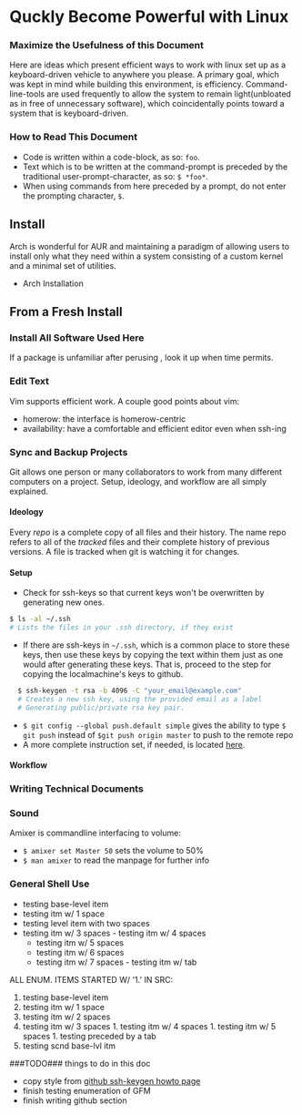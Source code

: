 # Quckly Become Powerful with Linux

### Maximize the Usefulness of this Document
Here are ideas which present efficient ways to work with linux set up as a keyboard-driven vehicle to anywhere you please. A primary goal, which was kept in mind while building this environment, is efficiency. Command-line-tools are used frequently to allow the system to remain light(unbloated as in free of unnecessary software), which coincidentally points toward a system that is keyboard-driven.

### How to Read This Document
- Code is written within a code-block, as so: `foo`.
- Text which is to be written at the command-prompt is preceded by the traditional user-prompt-character, as so: `$ *foo*`.
- When using commands from here preceded by a prompt, do not enter the prompting character, `$`.

## Install
Arch is wonderful for AUR and maintaining a paradigm of allowing users to install only what they need within a system consisting of a custom kernel and a minimal set of utilities.
- Arch Installation

## From a Fresh Install

### Install All Software Used Here
If a package is unfamiliar after perusing , look it up when time permits.

### Edit Text
Vim supports efficient work. A couple good points about vim:
- homerow: the interface is homerow-centric
- availability: have a comfortable and efficient editor even when ssh-ing

### Sync and Backup Projects
Git allows one person or many collaborators to work from many different computers on a project. Setup, ideology, and workflow are all simply explained.
#### Ideology
Every *repo* is a complete copy of all files and their history. The name repo refers to all of the *tracked* files and their complete history of previous versions. A file is tracked when git is watching it for changes.
#### Setup
- Check for ssh-keys so that current keys won't be overwritten by generating new ones.
```bash
$ ls -al ~/.ssh
# Lists the files in your .ssh directory, if they exist
```
- If there are ssh-keys in `~/.ssh`, which is a common place to store these keys, then use these keys by copying the text within them just as one would after generating these keys. That is, proceed to the step for copying the localmachine's keys to github.
```bash
  $ ssh-keygen -t rsa -b 4096 -C "your_email@example.com"
  # Creates a new ssh key, using the provided email as a label
  # Generating public/private rsa key pair.
```
- `$ git config --global push.default simple` gives the ability to type `$ git push` instead of `$git push origin master` to push to the remote repo
- A more complete instruction set, if needed, is located [here](https://help.github.com/articles/generating-ssh-keys/).


#### Workflow

### Writing Technical Documents

### Sound
Amixer is commandline interfacing to volume:
- `$ amixer set Master 50` sets the volume to 50%
- `$ man amixer` to read the manpage for further info

### General Shell Use
- testing base-level item
 - testing itm w/ 1 space
  - testing level item with two spaces
   - testing itm w/ 3 spaces
    - testing itm w/ 4 spaces
     - testing itm w/ 5 spaces
      - testing itm w/ 6 spaces
       - testing itm w/ 7 spaces
	- testing itm w/ tab

ALL ENUM. ITEMS STARTED W/ '1.' IN SRC:

1. testing base-level item
 1. testing itm w/ 1 space
  1. testing itm w/ 2 spaces
   1. testing itm w/ 3 spaces
    1. testing itm w/ 4 spaces
     1. testing itm w/ 5 spaces
	1. testing preceded by a tab
1. testing scnd base-lvl itm

###TODO###
things to do in this doc
- copy style from [github ssh-keygen howto page](https://help.github.com/articles/generating-ssh-keys/)
- finish testing enumeration of GFM
- finish writing github section
